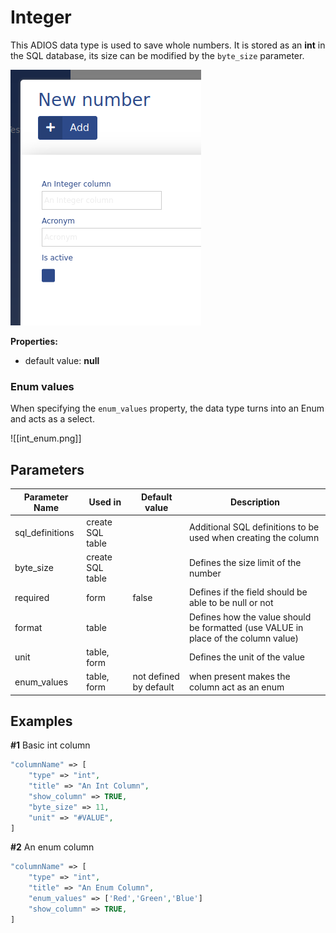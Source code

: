 # Integer

This ADIOS data type is used to save whole numbers. It is stored as an **int** in the SQL database, its size can be modified by the `byte_size` parameter.

![Screenshot of the ADIOS int column](../../../resources/img/int_column.png)

**Properties:**
- default value: **null**
### Enum values

When specifying the `enum_values` property, the data type turns into an Enum and acts as a select.

![[int_enum.png]]

## Parameters

| Parameter Name | Used in | Default value | Description |
| --------------- | ---------------- | ----------------- | ----------------------------------------------------------------------------------- |
| sql_definitions | create SQL table | | Additional SQL definitions to be used when creating the column |
| byte_size | create SQL table | | Defines the size limit of the number |
| required | form | false | Defines if the field should be able to be null or not |
| format | table | | Defines how the value should be formatted (use VALUE in place of the column value) |
| unit | table, form | | Defines the unit of the value |
| enum_values | table, form | not defined by default | when present makes the column act as an enum |

## Examples

**#1** Basic int column
```php
"columnName" => [
	"type" => "int",
	"title" => "An Int Column",
	"show_column" => TRUE,
	"byte_size" => 11,
	"unit" => "#VALUE",
]
```

**#2** An enum column

```php
"columnName" => [
	"type" => "int",
	"title" => "An Enum Column",
	"enum_values" => ['Red','Green','Blue']
	"show_column" => TRUE,
]
```
